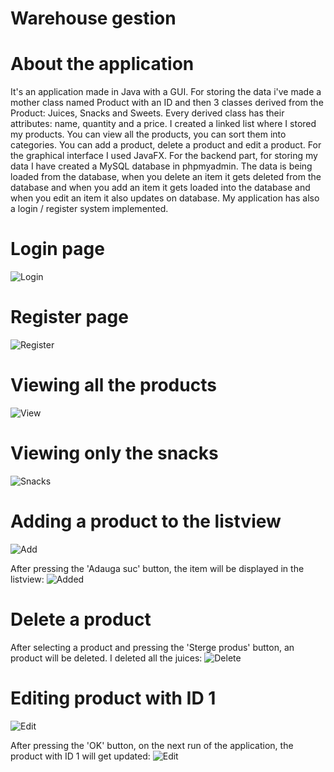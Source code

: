 # Warehouse gestion
# About the application
It's an application made in Java with a GUI. For storing the data i've made a mother class named Product with an ID and then 3 classes derived from the Product: Juices, Snacks and Sweets. Every derived class has their attributes: name, quantity and a price. I created a linked list where I stored my products. You can view all the products, you can sort them into categories. You can add a product, delete a product and edit a product. For the graphical interface I used JavaFX. For the backend part, for storing my data I have created a MySQL database in phpmyadmin. The data is being loaded from the database, when you delete an item it gets deleted from the database and when you add an item it gets loaded into the database and when you edit an item it also updates on database.
My application has also a login / register system implemented.
# Login page
![Login](https://postimg.cc/5jqq2cx0)
# Register page
![Register](https://imgur.com/a/ji0g4md.png)
# Viewing all the products
![View](https://i.imgur.com/KkSmDuE.png)
# Viewing only the snacks
![Snacks](https://i.imgur.com/qj0Q3s5.png)
# Adding a product to the listview
![Add](https://i.imgur.com/e2jq8S3.png)

After pressing the 'Adauga suc' button, the item will be displayed in the listview:
![Added](https://i.imgur.com/lGVWBXz.png)
# Delete a product
After selecting a product and pressing the 'Sterge produs' button, an product will be deleted. I deleted all the juices:
![Delete](https://i.imgur.com/xISBsbX.png)
# Editing product with ID 1
![Edit](https://imgur.com/a/dSSdtSi.png)

After pressing the 'OK' button, on the next run of the application, the product with ID 1 will get updated:
![Edit](https://imgur.com/a/LJBcU3b.png)
